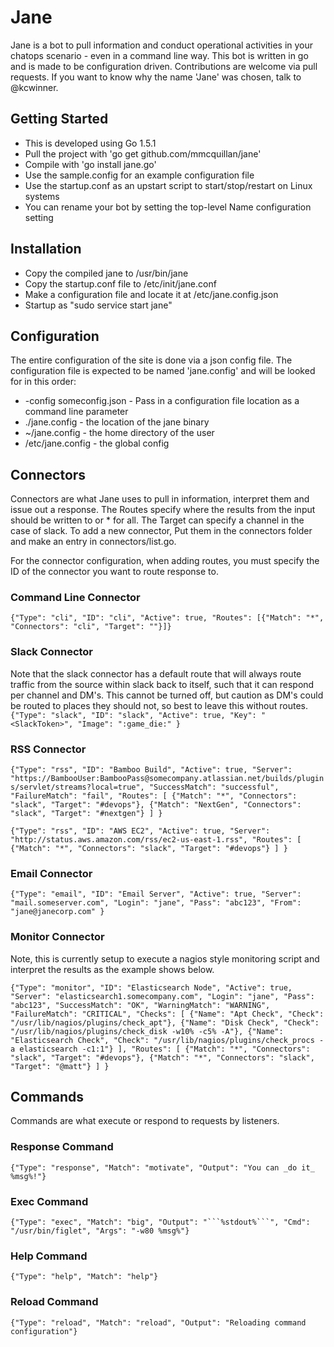 # Jane

Jane is a bot to pull information and conduct operational activities in your chatops scenario - even in a command line way. This bot is written in go and is made to be configuration driven. Contributions are welcome via pull requests. If you want to know why the name 'Jane' was chosen, talk to @kcwinner.



## Getting Started
* This is developed using Go 1.5.1
* Pull the project with 'go get github.com/mmcquillan/jane'
* Compile with 'go install jane.go'
* Use the sample.config for an example configuration file
* Use the startup.conf as an upstart script to start/stop/restart on Linux systems
* You can rename your bot by setting the top-level Name configuration setting


## Installation
* Copy the compiled jane to /usr/bin/jane
* Copy the startup.conf file to /etc/init/jane.conf
* Make a configuration file and locate it at /etc/jane.config.json
* Startup as "sudo service start jane"


## Configuration
The entire configuration of the site is done via a json config file. The configuration file is expected to be named 'jane.config' and will be looked for in this order:
* -config someconfig.json - Pass in a configuration file location as a command line parameter
* ./jane.config - the location of the jane binary
* ~/jane.config - the home directory of the user
* /etc/jane.config - the global config


## Connectors
Connectors are what Jane uses to pull in information, interpret them and issue out a response. The Routes specify where the results from the input should be written to or * for all. The Target can specify a channel in the case of slack. To add a new connector, Put them in the connectors folder and make an entry in connectors/list.go.

For the connector configuration, when adding routes, you must specify the ID of the connector you want to route response to.

### Command Line Connector
`{"Type": "cli", "ID": "cli", "Active": true,
 "Routes": [{"Match": "*", "Connectors": "cli", "Target": ""}]}`

### Slack Connector
Note that the slack connector has a default route that will always route traffic from the source within slack back to itself, such that it can respond per channel and DM's. This cannot be turned off, but caution as DM's could be routed to places they should not, so best to leave this without routes.
`{"Type": "slack", "ID": "slack", "Active": true,
    "Key": "<SlackToken>", "Image": ":game_die:"
  }`

### RSS Connector
`{"Type": "rss", "ID": "Bamboo Build", "Active": true,
    "Server": "https://BambooUser:BambooPass@somecompany.atlassian.net/builds/plugins/servlet/streams?local=true",
    "SuccessMatch": "successful", "FailureMatch": "fail",
    "Routes": [
      {"Match": "*", "Connectors": "slack", "Target": "#devops"},
      {"Match": "NextGen", "Connectors": "slack", "Target": "#nextgen"}
    ]
  }`

 `{"Type": "rss", "ID": "AWS EC2", "Active": true,
    "Server": "http://status.aws.amazon.com/rss/ec2-us-east-1.rss",
    "Routes": [
      {"Match": "*", "Connectors": "slack", "Target": "#devops"}
    ]
  }`

### Email Connector
`{"Type": "email", "ID": "Email Server", "Active": true,
    "Server": "mail.someserver.com", "Login": "jane", "Pass": "abc123",
    "From": "jane@janecorp.com"
 }`

### Monitor Connector
Note, this is currently setup to execute a nagios style monitoring script and interpret the results as the example shows below.

`{"Type": "monitor", "ID": "Elasticsearch Node", "Active": true,
    "Server": "elasticsearch1.somecompany.com", "Login": "jane", "Pass": "abc123",
    "SuccessMatch": "OK", "WarningMatch": "WARNING", "FailureMatch": "CRITICAL",
    "Checks": [
      {"Name": "Apt Check", "Check": "/usr/lib/nagios/plugins/check_apt"},
      {"Name": "Disk Check", "Check": "/usr/lib/nagios/plugins/check_disk -w10% -c5% -A"},
      {"Name": "Elasticsearch Check", "Check": "/usr/lib/nagios/plugins/check_procs -a elasticsearch -c1:1"}
    ],
    "Routes": [
      {"Match": "*", "Connectors": "slack", "Target": "#devops"},
      {"Match": "*", "Connectors": "slack", "Target": "@matt"}
    ]
  }`



## Commands
Commands are what execute or respond to requests by listeners.

### Response Command
`{"Type": "response", "Match": "motivate", "Output": "You can _do it_ %msg%!"}`

### Exec Command
`{"Type": "exec", "Match": "big", "Output": "```%stdout%```", "Cmd": "/usr/bin/figlet", "Args": "-w80 %msg%"}`

### Help Command
`{"Type": "help", "Match": "help"}`

### Reload Command
`{"Type": "reload", "Match": "reload", "Output": "Reloading command configuration"}`



